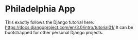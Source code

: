 # Philadelphia App
This exactly follows the Django tutorial here: https://docs.djangoproject.com/en/3.0/intro/tutorial01/ 
It can be bootstrapped for other personal Django projects. 